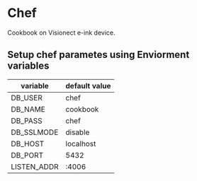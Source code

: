 # Chef

Cookbook on Visionect e-ink device. 

## Setup chef parametes using  Enviorment variables

 |   variable   | default value |
 |--------------|---------------|
 |  DB_USER     | chef          |
 |  DB_NAME     | cookbook      |
 |  DB_PASS     | chef          |
 |  DB_SSLMODE  | disable       |
 |  DB_HOST     | localhost     |
 |  DB_PORT     | 5432          |
 |  LISTEN_ADDR | :4006         |
